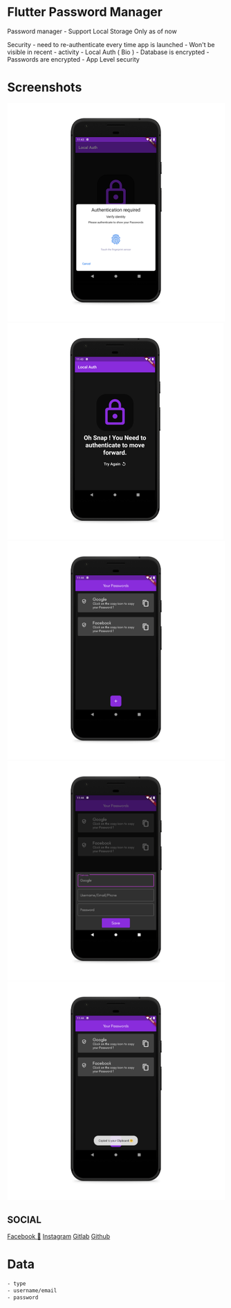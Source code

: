 # Flutter Password Manager

Password manager
    - Support Local Storage Only as of now

Security
    - need to re-authenticate every time app is launched
        - Won't be visible in recent - activity
    - Local Auth ( Bio )
    - Database is encrypted 
    - Passwords are encrypted
    - App Level security

# Screenshots

![Text](screenshots/ss1.png "Screenshot 1")
![Text](screenshots/ss2.png "Screenshot 2")
![Text](screenshots/ss3.png "Screenshot 3")
![Text](screenshots/ss4.png "Screenshot 4")
![Text](screenshots/ss5.png "Screenshot 5")



## SOCIAL

[Facebook 🧡](https://www.facebook.com/desiprogrammerprince)
[Instagram](https://www.instagram.com/desiprogrammer/)
[Gitlab](https://gitlab.com/desiprogrammer)
[Github](https://github.com/desi-programmer)

# Data
    - type
    - username/email
    - password